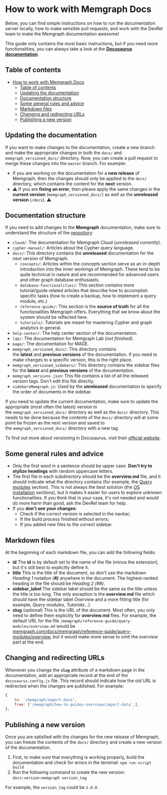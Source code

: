 # How to work with Memgraph Docs

Below, you can find simple instructions on how to run the documentation server
locally, how to make sensible pull requests, and work with the DevRel team to
make the Memgraph documentation awesome!

This guide only contains the most basic instructions, but if you need more
functionalities, you can always take a look at the **[Docusaurus
documentation](https://docusaurus.io/docs/2.0.0-beta.1/docs-introduction)**.

## Table of contents

- [How to work with Memgraph Docs](#how-to-work-with-memgraph-docs)
  - [Table of contents](#table-of-contents)
  - [Updating the documentation](#updating-the-documentation)
  - [Documentation structure](#documentation-structure)
  - [Some general rules and advice](#some-general-rules-and-advice)
  - [Markdown files](#markdown-files)
  - [Changing and redirecting URLs](#changing-and-redirecting-urls)
  - [Publishing a new version](#publishing-a-new-version)

## Updating the documentation

If you want to make changes to the documentation, create a new branch and make
the appropriate changes in both the `docs/` and `memgraph_versioned_docs/`
directory. Now, you can create a pull request to merge these changes into the
`master` branch. For example:

- If you are working on the documentation for a **new release** of Memgraph,
  then the changes should only be applied to the `docs/` directory, which
  contains the content for the **next** version.
- ⚠️ If you are **fixing an error**, then please apply the same changes in the
  **current version** (`memgraph_versioned_docs/`) as well as the **unreleased
  version** (`/docs`). ⚠️

## Documentation structure

If you need to add changes to the **Memgraph** documentation, make sure to
understand the structure of the [repository](https://github.com/memgraph/docs):

- `cloud/`: The documentation for Memgraph Cloud (*unreleased currently*).
- `cypher-manual/`: Articles about the Cypher query language.
- `docs/`: This directory contains the **unreleased** documentation for the next
  version of Memgraph.
    - `concepts/`: Articles within the concepts section serve as an in-depth
      introduction into the inner workings of Memgraph. These tend to be quite
      technical in nature and are recommended for advanced users and other graph
      database enthusiasts.
    - `database-functionalities/`: This section contains more tutorial/guide
      related articles that describe how to accomplish specific tasks (how to
      create a backup, how to implement a query module, etc.)
    - `reference-guide/`: This section is the **source of truth** for all the
      functionalities Memgraph offers. Everything that we know about the system
      should be reflected here.
    - `tutorials/`: Tutorials are meant for mastering Cypher and graph analytics
      in general.
- `help-center/`: The help center section of the documentation.
- `lab/`: The documentation for Memgraph Lab (*not finished*).
- `mage/`: The documentation for MAGE.
- `memgraph_versioned_docs/`: This directory contains
  the **latest** and **previous versions** of the documentation. If you need to
  make changes to a specific version, this is the right place.
- `memgraph_versioned_sidebars/`: This directory contains the sidebar files for
  the **latest** and **previous versions** of the documentation.
- `memgraph_versions.json`: This file contains a list of all the released
  version tags. Don't edit this file directly.
- `sidebarsMemgraph.js`: Used by the **unreleased** documentation to specify the
  order of documents in the sidebar.

If you need to update the current documentation, make sure to update the
appropriate (most often the latest) version in
the `memgraph_versioned_docs/` directory as well as the `docs/` directory. This
needs to be done because the contents of the `docs/` directory will at some
point be frozen as the next version and saved to
the `memgraph_versioned_docs/` directory with a new tag.

To find out more about versioning in Docusaurus, visit their [official
website](https://docusaurus.io/docs/versioning).

## Some general rules and advice

- Only the first word in a sentence should be upper case. **Don't try to stylize
  headings** with random uppercase letters.
- The first file in each subdirectory should be the **overview.md** file, and it
  should indicate what the directory contains (for example, the [Query
  modules](https://memgraph.com/docs/memgraph/reference-guide/query-modules)
  section). This is not always the best solution (the [OS
  installation](https://memgraph.com/docs/memgraph/install-memgraph-on-linux-docker)
  sections), but it makes it easier for users to explore unknown
  functionalities. If you think that in your case, it's not needed and would do
  more harm than good, ask the DevRel team for help.
- If you **don't see your changes**:
    - Check if the correct version is selected in the navbar;
    - If the build process finished without errors;
    - If you added new files to the correct sidebar.

## Markdown files

At the beginning of each markdown file, you can add the following fields:

- **id** The **id** is by default set to the name of the file (minus the
  extension), but it's still best to explicitly define it.
- **title** This is the title of the document, so don't use the markdown
  *Heading 1* notation *(**#)*** anywhere in the document. The highest-ranked
  heading in the file should be *Heading 2 (##)*.
- **sidebar_label** The sidebar label should be the same as the title unless the
  title is too long. The only exception is the **overview.md** file which should
  have the sidebar label *Overview* and a more fitting title (for example,
  *Query modules*, *Tutorials*...)
- **slug** (optional) This is the URL of the document. Most often, you only need
  to define them explicitly for **overview.md** files. For example, the default
  URL for the file `/memgraph/reference-guide/query-modules/overview.md`  would
  be
  [memgraph.com/docs/memgraph/reference-guide/query-modules/overview](http://memgraph.com/docs/memgraph/reference-guide/query-modules/overview),
  but it would make more sense to omit the *overview* part at the end.

## Changing and redirecting URLs

Whenever you change the **`slug`** attribute of a markdown page in the
documentation, add an appropriate record at the end of the
`docusaurus.config.js` file. This record should indicate how the old URL is
redirected when the changes are published. For example:

```jsx
{
    to: '/memgraph/import-data',
    from: ['/memgraph/how-to-guides-overview/import-data',],
},
```

## Publishing a new version

Once you are satisfied with the changes for the new release of Memgraph, you can
freeze the contents of the `docs/` directory and create a new version of the
documentation.

1. First, to make sure that everything is working properly, build the
   documentation and check for errors in the terminal: `npm run-script build`
2. Run the following command to create the new version: `docs:version:memgraph
   version_tag`

For example, the `version_tag` could be `2.0.0`.
